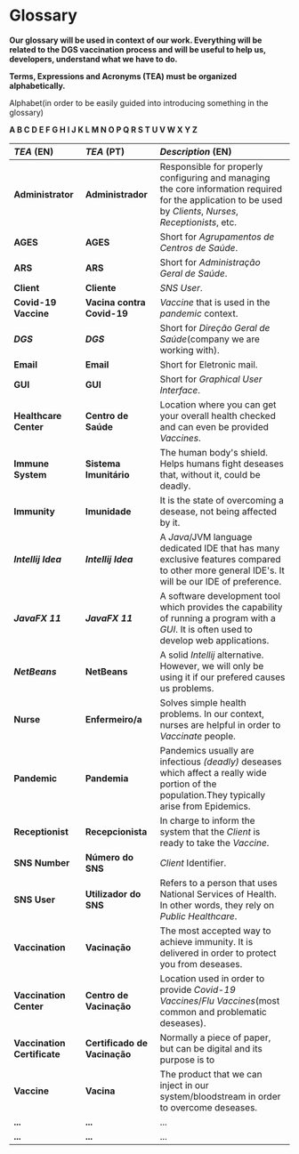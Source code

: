 # Glossary

**Our glossary will be used in context of our work. Everything will be related to the DGS vaccination process and will be useful to help us, developers, understand what we have to do.**

**Terms, Expressions and Acronyms (TEA) must be organized alphabetically.**

Alphabet(in order to be easily guided into introducing something in the glossary)

**A B C D E F G H I J K L M N O P Q R S T U V W X Y Z**

| **_TEA_** (EN)              | **_TEA_** (PT)               | **_Description_** (EN)                                                                                                                                       |                                       
|:----------------------------|:-----------------------------|:-------------------------------------------------------------------------------------------------------------------------------------------------------------|
| **Administrator**           | **Administrador**            | Responsible for properly configuring and managing the core information required for the application to be used by _Clients_, _Nurses_, _Receptionists_, etc. |
| **AGES**                    | **AGES**                     | Short for _Agrupamentos de Centros de Saúde_.                                                                                                                |
| **ARS**                     | **ARS**                      | Short for _Administração Geral de Saúde_.                                                                                                                    |
| **Client**                  | **Cliente**                  | _SNS User_.                                                                                                                                                  |
| **Covid-19 Vaccine**        | **Vacina contra Covid-19**   | _Vaccine_ that is used in the _pandemic_ context.                                                                                                            |
| **_DGS_**                   | **_DGS_**                    | Short for _Direção Geral de Saúde_(company we are working with).                                                                                             |
| **Email**                   | **Email**                    | Short for Eletronic mail.                                                                                                                                    |
| **GUI**                     | **GUI**                      | Short for _Graphical User Interface_.                                                                                                                        |
| **Healthcare Center**       | **Centro de Saúde**          | Location where you can get your overall health checked and can even be provided _Vaccines_.                                                                  |
| **Immune System**           | **Sistema Imunitário**       | The human body's shield. Helps humans fight deseases that, without it, could be deadly.                                                                      |
| **Immunity**                | **Imunidade**                | It is the state of overcoming a desease, not being affected by it.                                                                                           |
| **_Intellij Idea_**         | **_Intellij Idea_**          | A _Java_/JVM language dedicated IDE that has many exclusive features compared to other more general IDE's. It will be our IDE of preference.                 |
| **_JavaFX 11_**             | **_JavaFX 11_**              | A software development tool which provides the capability of running a program with a _GUI_. It is often used to develop web applications.                   |
| **_NetBeans_**              | **NetBeans**                 | A solid _Intellij_ alternative. However, we will only be using it if our prefered causes us problems.                                                        |
| **Nurse**                   | **Enfermeiro/a**             | Solves simple health problems. In our context, nurses are helpful in order to _Vaccinate_ people.                                                            |
| **Pandemic**                | **Pandemia**                 | Pandemics usually are infectious _(deadly)_ deseases which affect a really wide portion of the population.They typically arise from Epidemics.               |
| **Receptionist**            | **Recepcionista**            | In charge to inform the system that the _Client_ is ready to take the _Vaccine_.                                                                             |
| **SNS Number**              | **Número do SNS**            | _Client_ Identifier.                                                                                                                                         |
| **SNS User**                | **Utilizador do SNS**        | Refers to a person that uses National Services of Health. In other words, they rely on _Public Healthcare_.                                                  |
| **Vaccination**             | **Vacinação**                | The most accepted way to achieve immunity. It is delivered in order to protect you from deseases.                                                            |
| **Vaccination Center**      | **Centro de Vacinação**      | Location used in order to provide _Covid-19 Vaccines_/_Flu Vaccines_(most common and problematic deseases).                                                  |
| **Vaccination Certificate** | **Certificado de Vacinação** | Normally a piece of paper, but can be digital and its purpose is to                                                                                          |
| **Vaccine**                 | **Vacina**                   | The product that we can inject in our system/bloodstream in order to overcome deseases.                                                                      |
| **...**                     | **...**                      | ...                                                                                                                                                          |
| **...**                     | **...**                      | ...                                                                                                                                                          |








